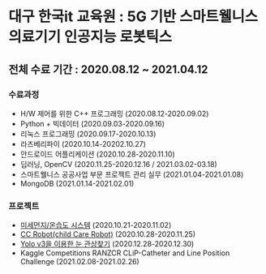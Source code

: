# 대구 한국it 교육원 : 5G 기반 스마트웰니스 의료기기 인공지능 로봇틱스

## 전체 수료 기간 : 2020.08.12 ~ 2021.04.12

### 수료과정
- H/W 제어를 위한 C++ 프로그래밍 (2020.08.12-2020.09.02)
- Python + 빅데이터 (2020.09.03-2020.09.16)
- 리눅스 프로그래밍 (2020.09.17-2020.10.13)
- 라즈베리파이 (2020.10.14-20202.10.27)
- 안드로이드 어플리케이션 (2020.10.28-2020.11.10)
- 딥러닝, OpenCV (2020.11.25-2020.12.16 / 2021.03.02-03.18)
- 스마트웰니스 공공사업 부문 프로젝트 관리 실무 (2021.01.04-2021.01.08)
- MongoDB (2021.01.14-2021.02.01)


### 프로젝트
- [미세먼지/온습도 시스템](https://github.com/J-jihee/Project/tree/main/Monitoring_system) (2020.10.21-2020.11.02)
- [CC Robot(child Care Robot)](https://github.com/J-jihee/Project/tree/main/CC_Robot) (2020.10.28-2020.11.25)
- [Yolo v3을 이용한 눈 관상찾기](https://github.com/J-jihee/Project/tree/main/Yolo) (2020.12.28-2020.12.30)
- Kaggle Competitions RANZCR CLiP-Catheter and Line Position Challenge (2021.02.08-2021.02.26)


